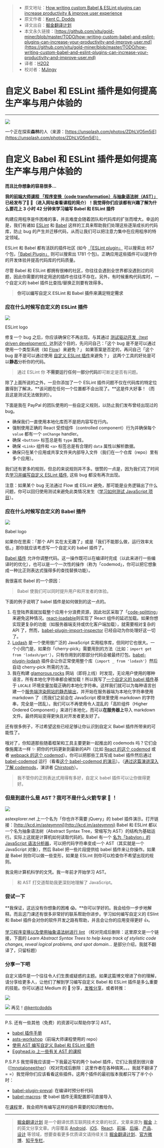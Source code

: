
> * 原文地址：[How writing custom Babel & ESLint plugins can increase productivity & improve user experience](https://medium.com/@kentcdodds/how-writing-custom-babel-and-eslint-plugins-can-increase-your-productivity-and-improve-user-fd6dd8076e26)
> * 原文作者：[Kent C. Dodds](https://medium.com/@kentcdodds)
> * 译文出自：[掘金翻译计划](https://github.com/xitu/gold-miner)
> * 本文永久链接：[https://github.com/xitu/gold-miner/blob/master/TODO/how-writing-custom-babel-and-eslint-plugins-can-increase-your-productivity-and-improve-user.md](https://github.com/xitu/gold-miner/blob/master/TODO/how-writing-custom-babel-and-eslint-plugins-can-increase-your-productivity-and-improve-user.md)
> * 译者：[H2O2](https://github.com/H2O-2)
> * 校对者：[MJingv](https://github.com/MJingv)

# 自定义 Babel 和 ESLint 插件是如何提高生产率与用户体验的

---

![](https://cdn-images-1.medium.com/max/2000/1*5eWvduloSZ5sSGd0TGUSWA.jpeg)

一个正在探索**森林**的人（来源：[https://unsplash.com/photos/ZDhLVO5m5iE](https://unsplash.com/photos/ZDhLVO5m5iE)）

# 自定义 Babel 和 ESLint 插件是如何提高生产率与用户体验的

**而且比你想象的容易很多...**

**我的[前端大师课程 「程序变换（code transformation）与抽象语法树（AST）」](https://frontendmasters.com/courses/linting-asts/)已经发布了🎉 🎊（进入网址查看课程的简介）！我觉得你们应该都有兴趣了解为什么要花上 3 小时 42 分钟来学习编写 Babel 和 ESLint 插件**

构建应用程序是件困难的事，并且难度会随着团队和代码库的扩张而增大。幸运的是，我们有诸如 [ESLint](http://eslint.org/) 和 [Babel](https://babeljs.io/) 这样的工具来帮助我们处理这些逐渐成长的代码库，防止 bug 的产生并迁移代码，从而让我们可以把注意力集中在应用程序的特定领域。

ESLint 和 Babel 都有活跃的插件社区 (如今 [「ESLint plugin」](https://www.npmjs.com/search?q=eslint%20plugin&amp;page=1&amp;ranking=optimal) 可以搜索出 857 个包，[「Babel Plugin」](https://www.npmjs.com/search?q=babel%20plugin) 则可以搜索出 1781 个包)。正确应用这些插件可以提升你的开发体验并提高代码库的代码质量。

尽管 Babel 和 ESLint 都拥有很棒的社区，你往往会遇到全世界都没遇到过的问题，因此你需要的特定用途的插件也往往不存在。另外，有时候重构代码库时，一个自定义的 babel 插件比查找/替换正则要有效得多。

> **你可以编写自定义 ESLint 和 Babel 插件来满足特定需求**

### 应在什么时候写自定义的 ESLint 插件

![](https://cdn-images-1.medium.com/max/1200/1*w18mlu-5XnwPK9rQn0JYeQ.png)

ESLint logo

修复一个 bug 之后，你应该确保它不再出现。与其通过 [测试驱动开发（test driven development）](https://egghead.io/lessons/javascript-use-test-driven-development)达到这个目的，先问问自己：「这个 bug 是不是可以通过使用一个类型系统（如 [Flow](https://flow.org/)）来避免？」 如果答案是否定的，再问自己「这个 bug 是不是可以通过使用 [自定义 ESLint 插件](http://eslint.org/docs/developer-guide/working-with-rules)来避免？」 这两个工具的好处是可以**静态**分析你的代码。

> 通过 ESLint 你 **不需要运行任何一部分代码**即可断定是否有问题。

除了上面所说的之外，一旦你添加了一个 ESLint 插件问题不仅在代码库的特定位置得到了解决，**该问题在任何一个位置都不会出现了。**这是件大好事！（而且这是测试无法做到的）。

下面是我在 PayPal 的团队使用的一些自定义规则，以防止我们发布曾经出现过的 bug。

- 确保我们一直使用本地化库而不是把内容写在行内。
- 强制使用正确的 React 受控组件（controlled component）行为并确保每个 `value` 都有一个 `onChange` handler。
- 确保 `<button>` 标签总是有 `type` 属性。
- 确保 `<Link>` 组件和 `<a>` 标签总是有合理的 `data` 属性以解析数据。
- 确保只在某个应用或共享文件夹内部导入文件（我们在一个仓库（repo）里有多个应用）。

我们还有更多的规则，但总的来说规则并不多。很赞的一点是，因为我们花了时间去[学习并编写自定义 ESLint 插件](http://kcd.im/fm-asts), 这些 bug 都没有再次出现。

注意：如果某个 bug 无法通过 Flow 或 ESLint 避免，那可能是业务逻辑出了什么问题，你可以回归使用测试来避免此类情况发生（[学习如何测试 JavaScript 项目](http://kcd.im/fm-testing)）。

### 应在什么时候写自定义的 Babel 插件

![](https://cdn-images-1.medium.com/max/1200/1*ZuncrF7DO9VeF1LusgFmPw.png)

Babel logo

如果你在思索：「那个 API 实在太无趣了」或是「我们不能那么做，运行效率太低。」那你就应该考虑写一个自定义的 babel 插件了。

[Babel 插件](https://babeljs.io/docs/plugins/) 允许你调整代码。这一操作既可以在编译时完成（以此来进行一些编译时的优化），也可以是一个一次性的操作（称为「codemod」，你可以把它想象成一种比正则表达式强得多的查找替换功能）。

我很喜欢 Babel 的一个原因：

> Babel 使我们可以同时提升用户和开发者的体验。

下面的例子说明了 babel 插件是如何做到的这一点的。

1. 在登陆界面就加载整个应用十分浪费资源，因此社区采取了「[code-splitting](https://webpack.js.org/guides/code-splitting/)」来避免这种情况。[react-loadable](https://github.com/thejameskyle/react-loadable)则实现了 React 组件的延迟加载。如果你想实现更复杂的功能（如服务器端支持或优化客户端加载），就需要相对复杂的 API 了，然而，[babel-plugin-import-inspector](https://github.com/thejameskyle/react-loadable/blob/3a9d9cf34abff075f3ec7919732f95dc6d9453a4/README.md#babel-plugin-import-inspector) 已经自动为你处理好这一切了。
2. [Lodash](https://lodash.com/) 是一个使用很广泛的 JavaScript 实用程序库，但同时它也很大。一个小窍门是，如果你「cherry-pick」需要用到的方法（比如：`import get from 'lodash/get'`），只有你用到的那部分代码会被最终打包。[babel-plugin-lodash](https://github.com/lodash/babel-plugin-lodash) 插件会让你正常使用整个库（`import _ from 'lodash'`）然后自动 cherry-pick 所需的方法。
3. 我在构建 [glamorous.rocks](https://rc.glamorous.rocks/) 网站（即将上线）时发现，无论用户使用的哪种语言，所有本地化字符串都会被加载！所以我写了[一个自定义的 babel 插件](https://github.com/kentcdodds/glamorous-website/blob/7ab245a4f99af9f217fd9b7d63f59dae1814f08e/other/babel-plugin-l10n-loader.js)基于 `LOCALE` 环境变量加载正确的本地化字符串。这样我们就可以为每种语言创建一个[服务端渲染网站的静态输出](https://github.com/zeit/next.js/blob/dba24dac9db97dfce07fbdb1725f5ed1f9a40811/readme.md#static-html-export)，并开始在服务器端为本地化字符串使用 markdown 了（而我们之前会在 JavaScript 模块里使用 markdown 的字符串，完全是一团乱）。我们可以不再使用令人混乱的「高阶组件（Higher Ordered Component）」来进行本地化，而可以**在服务器上**导入 markdown 文件。最终网站变得更快且对开发者更友好了。

还有很多例子，不过希望这些已经足够让你认识到自定义 Babel 插件所带来的可能性了。

哦对了，你知道那些随着框架和工具主要更新一起推出的 codemods 吗？它们会像施魔法一样 ✨ 把你的代码更新到最新的API（比如 [React 的这个 codemod](https://github.com/reactjs/react-codemod) 或者 [webpack 的这个 codemod](https://github.com/webpack/webpack-cli/blob/master/lib/migrate.js)）。你可以把那些工具写成 babel 插件然后通过 [babel-codemod](https://github.com/square/babel-codemod) 运行（看看[这个 babel-codemod 的演示](https://www.youtube.com/watch?v=Vj9MOXbC43A&amp;index=1&amp;list=PLV5CVI1eNcJipUVm6RDsOQti_MzHImUMD)）。（[通过这篇演讲深入了解 codemods](https://www.youtube.com/watch?v=d0pOgY8__JM)，演讲者 [Chirstoph](https://medium.com/@cpojer)）。

> 我不管你的正则表达式用得有多好，自定义 babel 插件可以让你做得更好。

### 但是到底什么是 AST？我可不是什么火箭专家 🚀 ！

![](https://cdn-images-1.medium.com/max/1200/1*MEh3npM0n7DG5r5Kt0Znmg.png)

astexplorer.net 上一个名为「你也许不需要 jQuery」的 babel 插件演示。打开链接：[http://kcd.im/asteymnnj](http://kcd.im/asteymnnj)
Babel 和 ESLint 都以一个名为抽象语法树（Abstract Syntax Tree，常缩写为 AST）的结构为基础运行。实际上这就是计算机如何读取代码的。Babel 有一个 [名为「babylon」的 JavaScript 语法分析器](https://github.com/babel/babylon)，可以把代码字符串变成一个 AST（其实就是一个 JavaScript 对象），然后 Babel 把一些片段提供给 babel 插件来让你操作。如果是 Babel 则你可以做一些变形，如果是 ESLint 则你可以检查你不希望出现的规则。

我没用计算机科学的文凭。我一年前才开始学习 AST。

> 和 AST 打交道帮助我更深刻地理解了 JavaScript。

### 尝试一下

**我保证，这远没有你想象的困难 😱。**你可以学好的。我会给你一步步地解释。而且这门课还有很多非常好的联系帮助你进步。学习如何编写自定义的 ESlint 和 Babel 插件会对你的软件开发之路有帮助，并且会让你的应用变得更好 👍。

[学习程序变换以及使用抽象语法树进行 lint](http://kcd.im/fm-asts) （校对完成后删除：这里原文是一个链接，下面的 *Learn Abstract Syntax Trees to help keep track of stylistic code changes, reveal logical problems, and spot domain…* 是部分介绍，我就不翻译了，只留标题）

### 分享一下吧

自定义插件是一个往往令人们生畏或疑惑的主题。如果这篇博文增进了你的理解，请分享给更多人，让他们了解到学习编写自定义 Babel 和 ESLint 插件是多么重要的技能。你可以通过 Medium 的 💚 分享，[发推分享](https://twitter.com/intent/tweet?text=%22How%20writing%20custom%20Babel%20%26%20ESLint%20plugins%20can%20increase%20productivity%20%26%20improve%20user%20experience%22%20https://medium.com/@kentcdodds/fd6dd8076e26%20by%20@kentcdodds%20%F0%9F%91%8D)，或者转推：

[![](https://ws4.sinaimg.cn/large/006tNc79gy1fi6vcdrs4jj315c0wan2n.jpg)](https://twitter.com/kentcdodds/status/886945519909711872)

![](https://cdn-images-1.medium.com/max/1600/1*sjisq4ValabuxUpLAm0O5w.png)
再见！[@kentcdodds](https://twitter.com/kentcdodds)

---

P.S. 还有一些其他（免费）的资源可以帮助你学习 AST。

- [babel 插件手册](https://github.com/thejameskyle/babel-handbook/blob/master/translations/en/plugin-handbook.md)
- [asts-workshop](https://github.com/kentcdodds/asts-workshop)（前端大师课程使用的 repo）
- [使用 AST 编写自定义 Babel 和 ESLint 插件](https://www.youtube.com/watch?v=VBscbcm2Mok&amp;index=1&amp;list=PLV5CVI1eNcJgNqzNwcs4UKrlJdhfDjshf&amp;t=192s)
- [Egghead.io 上一些有关 AST 的课程](http://kcd.im/egghead-asts)

P.S.P.S 我觉得我应该提一下我最近写的两个 babel 插件，它们让我感到很兴奋（[I’m](https://twitter.com/threepointone/status/885884698093899777)[not](https://twitter.com/mitchellhamiltn/status/886441807420182528)[alone](https://twitter.com/rauchg/status/886449097770541057)[either](https://twitter.com/souporserious/status/886803870743121920)）（校对完成后删除：这里作者在各种搞笑。。。我就不翻译了= =）我觉得你们应该看看这些插件。这两个插件的最初版本我都只写了半个小时：

- [babel-plugin-preval](https://github.com/kentcdodds/babel-plugin-preval): 在编译时预分析代码
- [babel-macros](https://github.com/kentcdodds/babel-macros): 使 babel 插件无需配置即可直接导入

在[课程](http://kcd.im/fm-asts)里，我会把所有编写这样的插件需要的知识教给你。


---

> [掘金翻译计划](https://github.com/xitu/gold-miner) 是一个翻译优质互联网技术文章的社区，文章来源为 [掘金](https://juejin.im) 上的英文分享文章。内容覆盖 [Android](https://github.com/xitu/gold-miner#android)、[iOS](https://github.com/xitu/gold-miner#ios)、[React](https://github.com/xitu/gold-miner#react)、[前端](https://github.com/xitu/gold-miner#前端)、[后端](https://github.com/xitu/gold-miner#后端)、[产品](https://github.com/xitu/gold-miner#产品)、[设计](https://github.com/xitu/gold-miner#设计) 等领域，想要查看更多优质译文请持续关注 [掘金翻译计划](https://github.com/xitu/gold-miner)、[官方微博](http://weibo.com/juejinfanyi)、[知乎专栏](https://zhuanlan.zhihu.com/juejinfanyi)。
